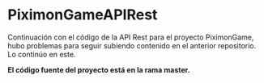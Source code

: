 # PiximonGameAPIRest
Continuación con el código de la API Rest para el proyecto PiximonGame, hubo problemas para seguir subiendo contenido en el anterior repositorio. Lo continúo en este.

**El código fuente del proyecto está en la rama master.**
